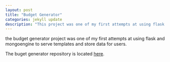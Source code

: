 ```yaml
---
layout: post
title: "Budget Generator"
categories: jekyll update
description: "This project was one of my first attempts at using flask with HTML and JavaScript in order to serve templates and process requests from users."
---
```


the budget generator project was one of my first attempts at using flask and mongoengine to serve templates
and store data for users.

The buget generator repository is located [here][budget-generator].

[budget-generator]: "https://github.com/Edison-Stuart/budget-generator"
